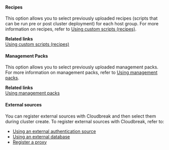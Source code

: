 
#### Recipes

This option allows you to select previously uploaded recipes (scripts that can be run pre or post cluster deployment) for each host group. For more information on recipes, refer to [Using custom scripts (recipes)](recipes.md). 

**Related links**      
[Using custom scripts (recipes)](recipes.md) 


#### Management Packs

This option allows you to select previously uploaded management packs. For more information on management packs, refer to [Using management packs](mpcks.md). 

**Related links**      
[Using management packs](mpcks.md)  


#### External sources 

You can register external sources with Cloudbreak and then select them during cluster create. To register external sources with Cloudbreak, refer to:

* [Using an external authentication source](external-ldap.md)    
* [Using an external database](external-db.md)  
* [Register a proxy](external-proxy.md)  

